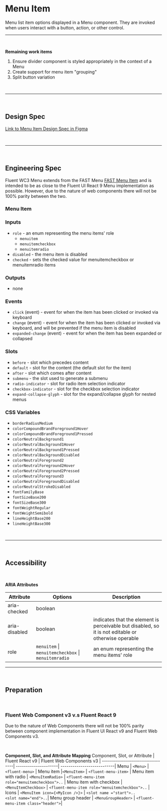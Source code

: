 # Menu Item

Menu list item options displayed in a Menu component. They are invoked when users interact with a button, action, or other control.

<hr />

<br />

**Remaining work items**

1. Ensure divider component is styled appropriately in the context of a Menu
2. Create support for menu item "grouping"
3. Split button variation

<br />
<hr />
<br />

## Design Spec

[Link to Menu Item Design Spec in Figma](https://www.figma.com/file/jFWrkFq61GDdOhPlsz6AtX/Menu?node-id=1528%3A5102&t=XtW4laeEzgVFIl1E-0)

<br />
<hr />
<br />

## Engineering Spec

Fluent WC3 Menu extends from the FAST Menu [FAST Menu Item](https://explore.fast.design/components/fast-menu) and is intended to be as close to the Fluent UI React 9 Menu implementation as possible. However, due to the nature of web components there will not be 100% parity between the two.

### **Menu Item**

### Inputs

- `role` - an enum representing the menu items' role
  - `menuitem`
  - `menuitemcheckbox`
  - `menuitemradio`
- `disabled` - the menu item is disabled
- `checked` - sets the checked value for menuitemcheckbox or menuitemradio items

### Outputs

- none

### Events

- `click` (event) - event for when the item has been clicked or invoked via keyboard
- `change` (event) - event for when the item has been clicked or invoked via keyboard, and will be prevented if the menu item is disabled
- `expanded-change` (event) - event for when the item has been expanded or collapsed

### Slots

- `before` - slot which precedes content
- `default` - slot for the content (the default slot for the item)
- `after` - slot which comes after content
- `submenu` - the slot used to generate a submenu
- `radio-indicator` - slot for radio item selection indicator
- `checkbox-indicator` - slot for the checkbox selection indicator
- `expand-collapse-glyph` - slot for the expand/collapse glyph for nested menus

### CSS Variables

- `borderRadiusMedium`
- `colorCompoundBrandForeground1Hover`
- `colorCompoundBrandForeground1Pressed`
- `colorNeutralBackground1`
- `colorNeutralBackground1Hover`
- `colorNeutralBackground1Pressed`
- `colorNeutralBackgroundDisabled`
- `colorNeutralForeground2`
- `colorNeutralForeground2Hover`
- `colorNeutralForeground2Pressed`
- `colorNeutralForeground3`
- `colorNeutralForegroundDisabled`
- `colorNeutralStrokeDisabled`
- `fontFamilyBase`
- `fontSizeBase200`
- `fontSizeBase300`
- `fontWeightRegular`
- `fontWeightSemibold`
- `lineHeightBase200`
- `lineHeightBase300`

<br />
<hr />
<br />

## Accessibility

<br />

**ARIA Attributes**

| Attribute     | Options                                             | Description                                                                                         |
| ------------- | --------------------------------------------------- | --------------------------------------------------------------------------------------------------- |
| aria-checked  | boolean                                             |
| aria-disabled | boolean                                             | indicates that the element is perceivable but disabled, so it is not editable or otherwise operable |
| role          | `menuitem` \| `menuitemcheckbox` \| `menuitemradio` | an enum representing the menu items' role                                                           |

<hr />
<br />

## Preparation

<br />

### **Fluent Web Component v3 v.s Fluent React 9**

Due to the nature of Web Components there will not be 100% parity between component implementation in Fluent UI React v9 and Fluent Web Components v3.

<br />

**Component, Slot, and Attribute Mapping**
Component, Slot, or Attribute | Fluent React v9 | Fluent Web Components v3 |
---------------------------------| ---------------------| ---------------------------|
Menu | `<Menu>` | `<fluent-menu>` |
Menu item |`<MenuItem>` | `<fluent-menu-item>` |
Menu item with radio | `<MenuItemRadio>` | `<fluent-menu-item role="menuitemcheckbox">..` |
Menu item with checkbox | `<MenuItemCheckbox>` | `<fluent-menu-item role="menuitemcheckbox">..` |
Icons | `<MenuItem icon={<MyIcon />}>` | `<slot name ="start">..` <br /> `<slot name="end">..`|
Menu group header | `<MenuGroupHeader>` | `<fluent-menu-item class="header">`|
